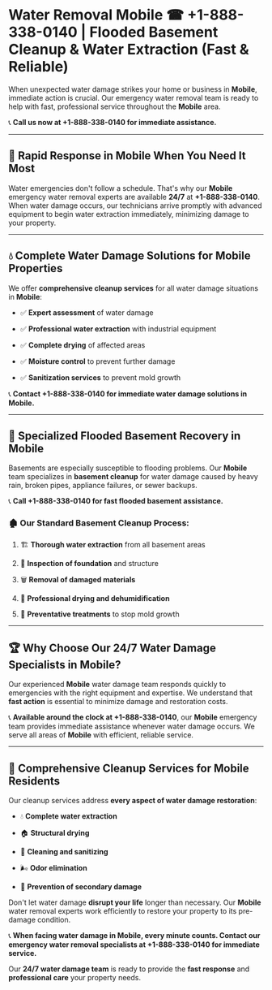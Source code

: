 # Water Removal Mobile ☎ +1-888-338-0140 | Flooded Basement Cleanup & Water Extraction (Fast & Reliable)

When unexpected water damage strikes your home or business in **Mobile**, immediate action is crucial. Our emergency water removal team is ready to help with fast, professional service throughout the **Mobile** area. 

📞 **Call us now at +1-888-338-0140 for immediate assistance.**
---
## 🚀 Rapid Response in Mobile When You Need It Most
Water emergencies don't follow a schedule. That's why our **Mobile** emergency water removal experts are available **24/7** at **+1-888-338-0140**. When water damage occurs, our technicians arrive promptly with advanced equipment to begin water extraction immediately, minimizing damage to your property.
---
## 💧 Complete Water Damage Solutions for Mobile Properties
We offer **comprehensive cleanup services** for all water damage situations in **Mobile**:
- ✅ **Expert assessment** of water damage  
- ✅ **Professional water extraction** with industrial equipment  
- ✅ **Complete drying** of affected areas  
- ✅ **Moisture control** to prevent further damage  
- ✅ **Sanitization services** to prevent mold growth  
📞 **Contact +1-888-338-0140 for immediate water damage solutions in Mobile.**
---
## 🌊 Specialized Flooded Basement Recovery in Mobile
Basements are especially susceptible to flooding problems. Our **Mobile** team specializes in **basement cleanup** for water damage caused by heavy rain, broken pipes, appliance failures, or sewer backups. 
📞 **Call +1-888-338-0140 for fast flooded basement assistance.**
### 🏚️ Our Standard Basement Cleanup Process:
1. 🏗️ **Thorough water extraction** from all basement areas  
2. 🔎 **Inspection of foundation** and structure  
3. 🗑️ **Removal of damaged materials**  
4. 💨 **Professional drying and dehumidification**  
5. 🚫 **Preventative treatments** to stop mold growth  
---
## 🏆 Why Choose Our 24/7 Water Damage Specialists in Mobile?
Our experienced **Mobile** water damage team responds quickly to emergencies with the right equipment and expertise. We understand that **fast action** is essential to minimize damage and restoration costs.
📞 **Available around the clock at +1-888-338-0140**, our **Mobile** emergency team provides immediate assistance whenever water damage occurs. We serve all areas of **Mobile** with efficient, reliable service.
---
## 🧹 Comprehensive Cleanup Services for Mobile Residents
Our cleanup services address **every aspect of water damage restoration**:
- 💧 **Complete water extraction**  
- 🏠 **Structural drying**  
- 🧼 **Cleaning and sanitizing**  
- 🌬️ **Odor elimination**  
- 🚫 **Prevention of secondary damage**  
Don't let water damage **disrupt your life** longer than necessary. Our **Mobile** water removal experts work efficiently to restore your property to its pre-damage condition.
📞 **When facing water damage in Mobile, every minute counts. Contact our emergency water removal specialists at +1-888-338-0140 for immediate service.**
Our **24/7 water damage team** is ready to provide the **fast response** and **professional care** your property needs.
